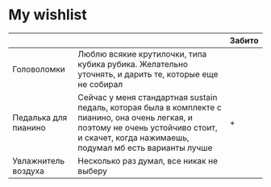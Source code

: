 # My wishlist

| | | Забито |
| --- | --- | --- |
| Головоломки | Люблю всякие крутилочки, типа кубика рубика. Желательно уточнять, и дарить те, которые еще не собирал | |
| Педалька для пианино | Сейчас у меня стандартная sustain педаль, которая была в комплекте с пианино, она очень легкая, и поэтому не очень устойчиво стоит, и скачет, когда нажимаешь, подумал мб есть варианты лучше | + |
| Увлажнитель воздуха | Несколько раз думал, все никак не выберу | |

